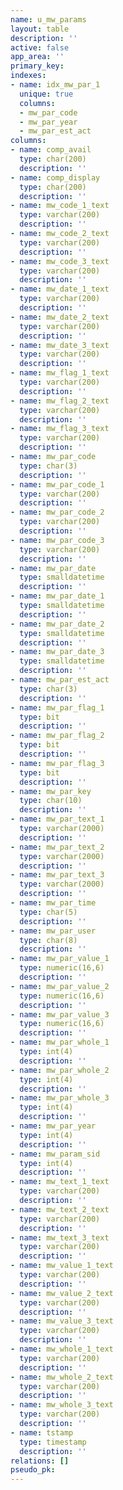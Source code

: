 ```yaml
---
name: u_mw_params
layout: table
description: ''
active: false
app_area: ''
primary_key: 
indexes:
- name: idx_mw_par_1
  unique: true
  columns:
  - mw_par_code
  - mw_par_year
  - mw_par_est_act
columns:
- name: comp_avail
  type: char(200)
  description: ''
- name: comp_display
  type: char(200)
  description: ''
- name: mw_code_1_text
  type: varchar(200)
  description: ''
- name: mw_code_2_text
  type: varchar(200)
  description: ''
- name: mw_code_3_text
  type: varchar(200)
  description: ''
- name: mw_date_1_text
  type: varchar(200)
  description: ''
- name: mw_date_2_text
  type: varchar(200)
  description: ''
- name: mw_date_3_text
  type: varchar(200)
  description: ''
- name: mw_flag_1_text
  type: varchar(200)
  description: ''
- name: mw_flag_2_text
  type: varchar(200)
  description: ''
- name: mw_flag_3_text
  type: varchar(200)
  description: ''
- name: mw_par_code
  type: char(3)
  description: ''
- name: mw_par_code_1
  type: varchar(200)
  description: ''
- name: mw_par_code_2
  type: varchar(200)
  description: ''
- name: mw_par_code_3
  type: varchar(200)
  description: ''
- name: mw_par_date
  type: smalldatetime
  description: ''
- name: mw_par_date_1
  type: smalldatetime
  description: ''
- name: mw_par_date_2
  type: smalldatetime
  description: ''
- name: mw_par_date_3
  type: smalldatetime
  description: ''
- name: mw_par_est_act
  type: char(3)
  description: ''
- name: mw_par_flag_1
  type: bit
  description: ''
- name: mw_par_flag_2
  type: bit
  description: ''
- name: mw_par_flag_3
  type: bit
  description: ''
- name: mw_par_key
  type: char(10)
  description: ''
- name: mw_par_text_1
  type: varchar(2000)
  description: ''
- name: mw_par_text_2
  type: varchar(2000)
  description: ''
- name: mw_par_text_3
  type: varchar(2000)
  description: ''
- name: mw_par_time
  type: char(5)
  description: ''
- name: mw_par_user
  type: char(8)
  description: ''
- name: mw_par_value_1
  type: numeric(16,6)
  description: ''
- name: mw_par_value_2
  type: numeric(16,6)
  description: ''
- name: mw_par_value_3
  type: numeric(16,6)
  description: ''
- name: mw_par_whole_1
  type: int(4)
  description: ''
- name: mw_par_whole_2
  type: int(4)
  description: ''
- name: mw_par_whole_3
  type: int(4)
  description: ''
- name: mw_par_year
  type: int(4)
  description: ''
- name: mw_param_sid
  type: int(4)
  description: ''
- name: mw_text_1_text
  type: varchar(200)
  description: ''
- name: mw_text_2_text
  type: varchar(200)
  description: ''
- name: mw_text_3_text
  type: varchar(200)
  description: ''
- name: mw_value_1_text
  type: varchar(200)
  description: ''
- name: mw_value_2_text
  type: varchar(200)
  description: ''
- name: mw_value_3_text
  type: varchar(200)
  description: ''
- name: mw_whole_1_text
  type: varchar(200)
  description: ''
- name: mw_whole_2_text
  type: varchar(200)
  description: ''
- name: mw_whole_3_text
  type: varchar(200)
  description: ''
- name: tstamp
  type: timestamp
  description: ''
relations: []
pseudo_pk: 
---
```


